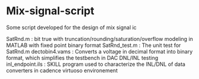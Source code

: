 # Mix-signal-script

Some script developed for the design of mix signal ic

SatRnd.m : bit true with truncation/rounding/saturation/overflow modeling in MATLAB with fixed point binary format
SatRnd_test.m : The unit test for SatRnd.m
dectobin4.vams : Converts a voltage in decimal format into binary format, which simplifies the testbench in DAC DNL/INL testing
inl_endpoint.ils : SKILL program used to characterize the INL/DNL of data converters in cadence virtuoso environement
